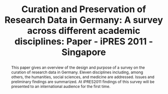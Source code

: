 ---
abstract: This paper gives an overview of the design and purpose of a survey on the
  curation of research data in Germany. Eleven disciplines including, among others,
  the humanities, social sciences, and medicine are addressed. Issues and preliminary
  findings are summarized. At iPRES2011 findings of this survey will be presented
  to an international audience for the first time.
creators:
- Neuroth, Heike
- Strathmann, Stefan
- Osswald, Achim
date: null
document_url: https://services.phaidra.univie.ac.at/api/object/o:294273/download
grand_parent: iPRES
institutions: []
keywords:
- singapore
- digital curation of research data
- metadata
- cooperative structures
- research archives
- cost and funding
- training
- perspectives and visions
- scientific communities
- survey
- germany
landing_page_url: https://phaidra.univie.ac.at/o:294273
language: eng
layout: publication
license: CC BY-SA 3.0 AT
notes_url: null
parent: iPRES 2011
presentation_url: null
size: 474209
source_name: iPRES
title: 'Curation and Preservation of Research Data in Germany: A survey across different
  academic disciplines: Paper - iPRES 2011 - Singapore'
type: paper
year: 2011
---